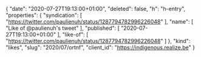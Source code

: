 {
  "date": "2020-07-27T19:13:00+01:00",
  "deleted": false,
  "h": "h-entry",
  "properties": {
    "syndication": [
      "https://twitter.com/paulienuh/status/1287794782996226048"
    ],
    "name": [
      "Like of @paulienuh's tweet"
    ],
    "published": [
      "2020-07-27T19:13:00+01:00"
    ],
    "like-of": [
      "https://twitter.com/paulienuh/status/1287794782996226048"
    ]
  },
  "kind": "likes",
  "slug": "2020/07/ortnf",
  "client_id": "https://indigenous.realize.be"
}
